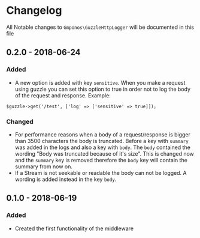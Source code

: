 # Changelog

All Notable changes to `Gmponos\GuzzleHttpLogger` will be documented in this file

## 0.2.0 - 2018-06-24

### Added
- A new option is added with key `sensitive`. When you make a request using guzzle you can set this option to true
in order not to log the body of the request and response. Example:

```
$guzzle->get('/test', ['log' => ['sensitive' => true]]); 
```

### Changed
- For performance reasons when a body of a request/response is bigger than 3500 characters the body is truncated.
Before a key with `summary` was added in the logs and also a key with `body`. The `body` contained the wording 
"Body was truncated because of it's size". This is changed now and the `summary` key is removed therefore the `body` 
key will contain the summary from now on.
- If a Stream is not seekable or readable the body can not be logged. A wording is added instead in the key `body`.  

## 0.1.0 - 2018-06-19

### Added
- Created the first functionality of the middleware
